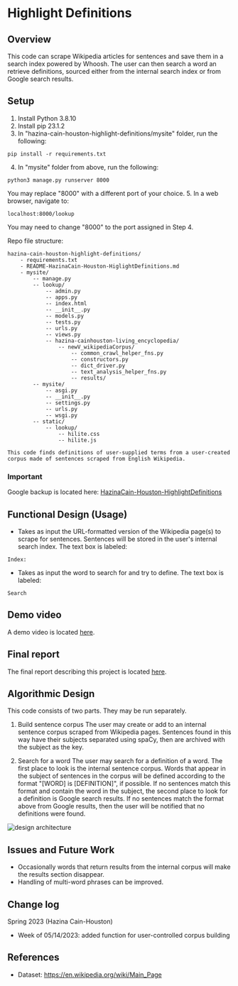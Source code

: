 # Highlight Definitions

## Overview

This code can scrape Wikipedia articles for sentences and save them in a search index powered by Whoosh. 
The user can then search a word an retrieve definitions, sourced either from the internal search index or from Google search results.

## Setup

1. Install Python 3.8.10
2. Install pip 23.1.2
3. In "hazina-cain-houston-highlight-definitions/mysite" folder, run the following:
```
pip install -r requirements.txt
```
4. In "mysite" folder from above, run the following:
```
python3 manage.py runserver 8000
```
You may replace "8000" with a different port of your choice.
5. In a web browser, navigate to:
```
localhost:8000/lookup
```
You may need to change "8000" to the port assigned in Step 4.

Repo file structure:
```
hazina-cain-houston-highlight-definitions/
    - requirements.txt
    - README-HazinaCain-Houston-HiglightDefinitions.md
    - mysite/
        -- manage.py
        -- lookup/
            -- admin.py
            -- apps.py
            -- index.html
            -- __init__.py
            -- models.py
            -- tests.py
            -- urls.py
            -- views.py
            -- hazina-cainhouston-living_encyclopedia/
                -- newV_wikipediaCorpus/
                    -- common_crawl_helper_fns.py
                    -- constructors.py
                    -- dict_driver.py
                    -- text_analysis_helper_fns.py
                    -- results/
        -- mysite/
            -- asgi.py
            -- __init__.py
            -- settings.py
            -- urls.py
            -- wsgi.py
        -- static/
            -- lookup/
                -- hilite.css
                -- hilite.js

This code finds definitions of user-supplied terms from a user-created corpus made of sentences scraped from English Wikipedia.
```


### Important 
Google backup is located here: [HazinaCain-Houston-HighlightDefinitions](https://drive.google.com/file/d/15hcpdyszl-uOJHzPsK8ccralZK_bOFu-/view?usp=share_link)



## Functional Design (Usage)
* Takes as input the URL-formatted version of the Wikipedia page(s) to scrape for sentences.
Sentences will be stored in the user's internal search index.
The text box is labeled:
```
Index:
```

* Takes as input the word to search for and try to define.
The text box is labeled:
```
Search
```


## Demo video
A demo video is located [here](https://drive.google.com/file/d/1PqYTD9PPIu9duVjsF5Xk4swMjbOIluIn/view?usp=share_link).

## Final report
The final report describing this project is located [here](https://docs.google.com/document/d/1_M5KyQa4NnHKVzXZ_vfnwmaCThRpIHZk/edit?usp=share_link&ouid=115901294391800186181&rtpof=true&sd=true).


## Algorithmic Design
This code consists of two parts. They may be run separately.

1. Build sentence corpus
The user may create or add to an internal sentence corpus scraped from Wikipedia pages.
Sentences found in this way have their subjects separated using spaCy, then are archived with the subject as the key.

2. Search for a word
The user may search for a definition of a word.
The first place to look is the internal sentence corpus. 
Words that appear in the subject of sentences in the corpus will be defined according to the format "[WORD] is [DEFINITION]", if possible.
If no sentences match this format and contain the word in the subject, the second place to look for a definition is Google search results.
If no sentences match the format above from Google results, then the user will be notified that no definitions were found.

![design architecture](https://github.com/Forward-UIUC-2023S/hazina-cain-houston-highlight-definitions/project-design.png)


## Issues and Future Work

* Occasionally words that return results from the internal corpus will make the results section disappear.
* Handling of multi-word phrases can be improved.


## Change log

Spring 2023 (Hazina Cain-Houston)
* Week of 05/14/2023: added function for user-controlled corpus building


## References 
* Dataset: https://en.wikipedia.org/wiki/Main_Page
